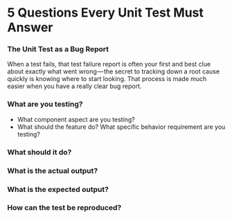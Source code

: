 # 5 Questions Every Unit Test Must Answer
### The Unit Test as a Bug Report
When a test fails, that test failure report is often your first and best clue about exactly what went wrong — the 
secret to tracking down a root cause quickly is knowing where to start looking. 
That process is made much easier when you have a really clear bug report.
### What are you testing?
- What component aspect are you testing?
- What should the feature do? What specific behavior requirement are you testing?
### What should it do?

### What is the actual output?

### What is the expected output?

### How can the test be reproduced?
